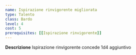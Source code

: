 ```yaml
---
name: Ispirazione rinvigorente migliorata
type: Talento
class: Bardo
level: 4
cost: 5
prerequisites: [[Ispirazione rinvigorente]]
---
```


**Descrizione**
Ispirazione rinvigorente concede 1d4 aggiuntivo